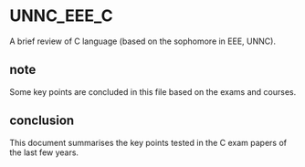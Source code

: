 # UNNC_EEE_C
A brief review of C language (based on the sophomore in EEE, UNNC).

## note
Some key points are concluded in this file based on the exams and courses.

## conclusion
This document summarises the key points tested in the C exam papers of the last few years.
